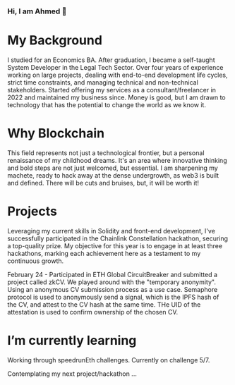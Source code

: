 ### Hi, I am Ahmed 👋

# My Background

I studied for an Economics BA. After graduation, I became a self-taught System Developer in the Legal Tech Sector. Over four years of experience working on large projects, dealing with end-to-end development life cycles, strict time constraints, and managing technical and non-technical stakeholders. Started offering my services as a consultant/freelancer in 2022 and maintained my business since. Money is good, but I am drawn to technology that has the potential to change the world as we know it.

# Why Blockchain
  
This field represents not just a technological frontier, but a personal renaissance of my childhood dreams. It's an area where innovative thinking and bold steps are not just welcomed, but essential. I am sharpening my machete, ready to hack away at the dense undergrowth, as web3 is built and defined. There will be cuts and bruises, but, it will be worth it!

# Projects
  
Leveraging my current skills in Solidity and front-end development, I've successfully participated in the Chainlink Constellation hackathon, securing a top-quality prize. My objective for this year is to engage in at least three hackathons, marking each achievement here as a testament to my continuous growth.

February 24 - Participated in ETH Global CircuitBreaker and submitted a project called zkCV. We played around with the "temporary anonymity". Using an anonymous CV submission process as a use case. Semaphore protocol is used to anonymously send a signal, which is the IPFS hash of the CV, and attest to the CV hash at the same time. THe UID of the attestation is used to confirm ownership of the chosen CV. 

# I’m currently learning

Working through speedrunEth challenges. Currently on challenge 5/7.

Contemplating my next project/hackathon ...

